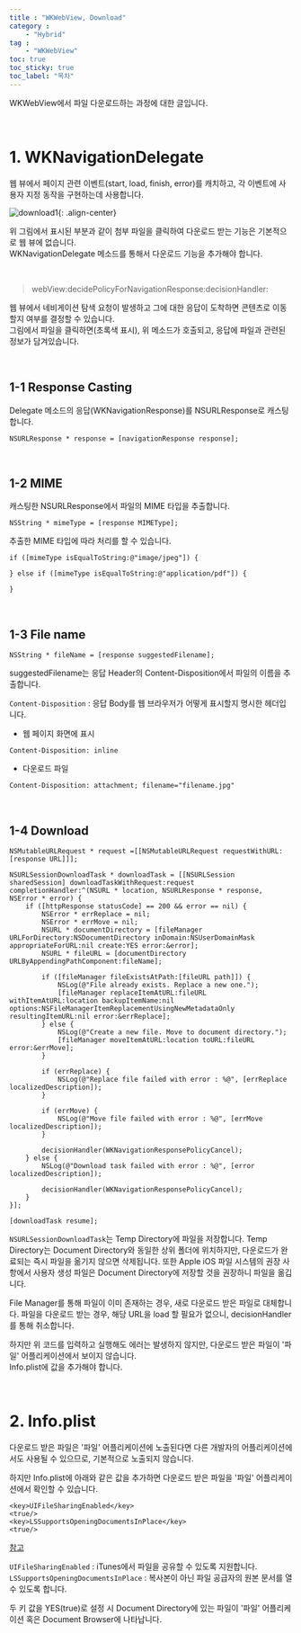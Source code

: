 ```yaml
---
title : "WKWebView, Download"
category :
    - "Hybrid"
tag :
    - "WKWebView"
toc: true
toc_sticky: true
toc_label: "목차"
---
```


WKWebView에서 파일 다운로드하는 과정에 대한 글입니다.

<br/>

# 1. WKNavigationDelegate

웹 뷰에서 페이지 관련 이벤트(start, load, finish, error)를 캐치하고, 각 이벤트에 사용자 지정 동작을 구현하는데 사용합니다.

![download1](https://user-images.githubusercontent.com/61190690/104268776-12340400-54d8-11eb-942c-2eb970bbb94c.jpeg){: .align-center}

위 그림에서 표시된 부분과 같이 첨부 파일을 클릭하여 다운로드 받는 기능은 기본적으로 웹 뷰에 없습니다.   
WKNavigationDelegate 메소드를 통해서 다운로드 기능을 추가해야 합니다.

<br/>

> webView:decidePolicyForNavigationResponse:decisionHandler:

웹 뷰에서 네비게이션 탐색 요청이 발생하고 그에 대한 응답이 도착하면 콘텐츠로 이동할지 여부를 결정할 수 있습니다.   
그림에서 파일을 클릭하면(초록색 표시), 위 메소드가 호출되고, 응답에 파일과 관련된 정보가 담겨있습니다.

<br/>

## 1-1 Response Casting

Delegate 메소드의 응답(WKNavigationResponse)를 NSURLResponse로 캐스팅 합니다.

~~~objc
NSURLResponse * response = [navigationResponse response];
~~~

<br/>

## 1-2 MIME

캐스팅한 NSURLResponse에서 파일의 MIME 타입을 추출합니다.

~~~objc
NSString * mimeType = [response MIMEType];
~~~

추출한 MIME 타입에 따라 처리를 할 수 있습니다.

~~~objc
if ([mimeType isEqualToString:@"image/jpeg"]) {
    
} else if ([mimeType isEqualToString:@"application/pdf"]) {

}
~~~

<br/>

## 1-3 File name

~~~objc
NSString * fileName = [response suggestedFilename];
~~~

suggestedFilename는 응답 Header의 Content-Disposition에서 파일의 이름을 추출합니다.

`Content-Disposition` : 응답 Body를 웹 브라우저가 어떻게 표시할지 명시한 헤더입니다.

- 웹 페이지 화면에 표시

~~~objc
Content-Disposition: inline
~~~

- 다운로드 파일

~~~objc
Content-Disposition: attachment; filename="filename.jpg"
~~~

<br/>

## 1-4 Download

~~~objc
NSMutableURLRequest * request =[[NSMutableURLRequest requestWithURL:[response URL]]];

NSURLSessionDownloadTask * downloadTask = [[NSURLSession sharedSession] downloadTaskWithRequest:request completionHandler:^(NSURL * location, NSURLResponse * response, NSError * error) {
    if ([httpResponse statusCode] == 200 && error == nil) {
        NSError * errReplace = nil;
        NSError * errMove = nil;
        NSURL * documentDirectory = [fileManager URLForDirectory:NSDocumentDirectory inDomain:NSUserDomainMask appropriateForURL:nil create:YES error:&error];
        NSURL * fileURL = [documentDirectory URLByAppendingPathComponent:fileName];

        if ([fileManager fileExistsAtPath:[fileURL path]]) {
            NSLog(@"File already exists. Replace a new one.");
            [fileManager replaceItemAtURL:fileURL withItemAtURL:location backupItemName:nil options:NSFileManagerItemReplacementUsingNewMetadataOnly resultingItemURL:nil error:&errReplace];
        } else {
            NSLog(@"Create a new file. Move to document directory.");
            [fileManager moveItemAtURL:location toURL:fileURL error:&errMove];
        }

        if (errReplace) {
            NSLog(@"Replace file failed with error : %@", [errReplace localizedDescription]);
        }
                    
        if (errMove) {
            NSLog(@"Move file failed with error : %@", [errMove localizedDescription]);
        }
                    
        decisionHandler(WKNavigationResponsePolicyCancel);
    } else {
        NSLog(@"Download task failed with error : %@", [error localizedDescription]);
                    
        decisionHandler(WKNavigationResponsePolicyCancel);
    }
}];

[downloadTask resume];
~~~

`NSURLSessionDownloadTask`는 Temp Directory에 파일을 저장합니다. Temp Directory는 Document Directory와 동일한 상위 폴더에 위치하지만, 다운로드가 완료되는 즉시 파일을 옮기지 않으면 삭제됩니다. 또한 Apple iOS 파일 시스템의 권장 사항에서 사용자 생성 파일은 Document Directory에 저장할 것을 권장하니 파일을 옮깁니다.

File Manager를 통해 파일이 이미 존재하는 경우, 새로 다운로드 받은 파일로 대체합니다. 파일을 다운로드 받는 경우, 해당 URL을 load 할 필요가 없으니, decisionHandler를 통해 취소합니다.

하지만 위 코드를 입력하고 실행해도 에러는 발생하지 않지만, 다운로드 받은 파일이 '파일' 어플리케이션에서 보이지 않습니다.   
Info.plist에 값을 추가해야 합니다.

<br/>

# 2. Info.plist

다운로드 받은 파일은 '파일' 어플리케이션에 노출된다면 다른 개발자의 어플리케이션에서도 사용될 수 있으므로, 기본적으로 노출되지 않습니다.   

하지만 Info.plist에 아래와 같은 값을 추가하면 다운로드 받은 파일을 '파일' 어플리케이션에서 확인할 수 있습니다.

~~~
<key>UIFileSharingEnabled</key>
<true/>
<key>LSSupportsOpeningDocumentsInPlace</key>
<true/>
~~~
[참고](https://developer.apple.com/library/archive/documentation/General/Reference/InfoPlistKeyReference/Articles/iPhoneOSKeys.html#//apple_ref/doc/uid/TP40009252-SW20)

`UIFileSharingEnabled` : iTunes에서 파일을 공유할 수 있도록 지원합니다.   
`LSSupportsOpeningDocumentsInPlace` : 복사본이 아닌 파일 공급자의 원본 문서를 열 수 있도록 합니다.

두 키 값을 YES(true)로 설정 시 Document Directory에 있는 파일이 '파일' 어플리케이션 혹은 Document Browser에 나타납니다.

